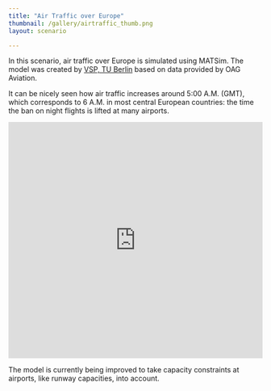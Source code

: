 ```yaml
---
title: "Air Traffic over Europe"
thumbnail: /gallery/airtraffic_thumb.png
layout: scenario

---
```

In this scenario, air traffic over Europe is simulated using MATSim. The model was created by [VSP, TU Berlin](http://www.vsp.tu-berlin.de/) based on data provided by OAG Aviation.

It can be nicely seen how air traffic increases around 5:00 A.M. (GMT), which corresponds to 6 A.M. in most central European countries: the time the ban on night flights is lifted at many airports.

<iframe allowfullscreen="" frameborder="0" height="468" mozallowfullscreen="" src="https://player.vimeo.com/video/54271303?badge=0" webkitallowfullscreen="" width="100%"></iframe>

The model is currently being improved to take capacity constraints at airports, like runway capacities, into account.
